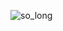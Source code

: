 ![so_long](https://user-images.githubusercontent.com/123883959/228296331-910d258c-c8af-447d-93d7-c0b8bf2d7674.gif)
